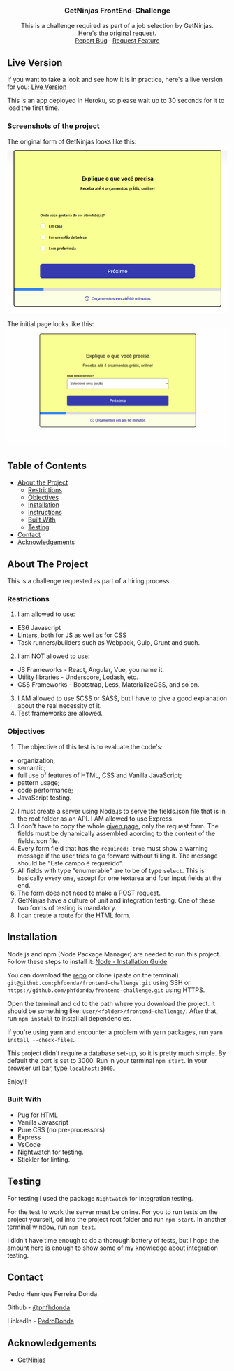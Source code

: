 #

<!-- PROJECT LOGO -->
<br />
<p align="center">
    <h3 align="center">GetNinjas FrontEnd-Challenge</h3>

  <p align="center">
    This is a challenge required as part of a job selection by GetNinjas.
    <br />
    <a href="https://github.com/getninjas/frontend-challenge">Here's the original request.</a>
    <br />
    <a href="https://github.com/phfdonda/frontend-challenge/issues">Report Bug</a>
    ·
    <a href="https://github.com/phfdonda/frontend-challenge/request_feature">Request Feature</a>
  </p>
</p>

## Live Version

If you want to take a look and see how it is in practice, here's a live version for you:
[Live Version](https://getninjas-challenge.herokuapp.com/)

This is an app deployed in Heroku, so please wait up to 30 seconds for it to load the first time.

### Screenshots of the project

The original form of GetNinjas looks like this:
![original-form](./public/images/original-form.png)

The initial page looks like this:
![main-page](./public/images/getninjas-frontpage.png)

<!-- TABLE OF CONTENTS -->

## Table of Contents

- [About the Project](#about-the-project)
  - [Restrictions](#restrictions)
  - [Objectives](#objectives)
  - [Installation](#installation)
  - [Instructions](#instructions)
  - [Built With](#built-with)
  - [Testing](#testing)
- [Contact](#contact)
- [Acknowledgements](#acknowledgements)

<!-- ABOUT THE PROJECT -->

## About The Project

This is a challenge requested as part of a hiring process.

### Restrictions

1. I am allowed to use:

- ES6 Javascript
- Linters, both for JS as well as for CSS
- Task runners/builders such as Webpack, Gulp, Grunt and such.

2. I am NOT allowed to use:

- JS Frameworks - React, Angular, Vue, you name it.
- Utility libraries - Underscore, Lodash, etc.
- CSS Frameworks - Bootstrap, Less, MaterializeCSS, and so on.

3. I AM allowed to use SCSS or SASS, but I have to give a good explanation about the real necessity of it.
4. Test frameworks are allowed.

### Objectives

1. The objective of this test is to evaluate the code's:

- organization;
- semantic;
- full use of features of HTML, CSS and Vanilla JavaScript;
- pattern usage;
- code performance;
- JavaScript testing.

2. I must create a server using Node.js to serve the fields.json file that is in the root folder as an API. I AM allowed to use Express.
3. I don't have to copy the whole [given page](https://www.getninjas.com.br/moda-e-beleza/cabeleireiros), only the request form. The fields must be dynamically assembled acording to the content of the fields.json file.
4. Every form field that has the `required: true` must show a warning message if the user tries to go forward without filling it. The message should be "Este campo é requerido".
5. All fields with type "enumerable" are to be of type `select`. This is basically every one, except for one textarea and four input fields at the end.
6. The form does not need to make a POST request.
7. GetNinjas have a culture of unit and integration testing. One of these two forms of testing is mandatory.
8. I can create a route for the HTML form.

## Installation

Node.js and npm (Node Package Manager) are needed to run this project. Follow these steps to install it:
[Node - Installation Guide](https://docs.npmjs.com/downloading-and-installing-node-js-and-npm)

You can download the [repo](https://github.com/phfdonda/frontend-challenge/archive/master.zip) or clone (paste on the terminal) `git@github.com:phfdonda/frontend-challenge.git` using SSH or `https://github.com/phfdonda/frontend-challenge.git` using HTTPS.

Open the terminal and cd to the path where you download the project. It should be something like: `User/<folder>/frontend-challenge/`. After that, run `npm install` to install all dependencies.

If you're using yarn and encounter a problem with yarn packages, run `yarn install --check-files`.

This project didn't require a database set-up, so it is pretty much simple. By default the port is set to 3000. Run in your terminal `npm start`. In your browser url bar, type `localhost:3000`.

Enjoy!!

### Built With

- Pug for HTML
- Vanilla Javascript
- Pure CSS (no pre-processors)
- Express
- VsCode
- Nightwatch for testing.
- Stickler for linting.

## Testing

For testing I used the package `Nightwatch` for integration testing.

For the test to work the server must be online. For you to run tests on the project yourself, cd into the project root folder and run `npm start`. In another terminal window, run `npm test`.

I didn't have time enough to do a thorough battery of tests, but I hope the amount here is enough to show some of my knowledge about integration testing.

<!-- CONTACT -->

## Contact

Pedro Henrique Ferreira Donda

Github - [@phfhdonda](https://github.com/phfdonda)

LinkedIn - [PedroDonda](https://www.linkedin.com/in/pedro-donda-808621bb/)

<!-- ACKNOWLEDGEMENTS -->

## Acknowledgements

- [GetNinjas](https://www.getninjas.com.br/)
